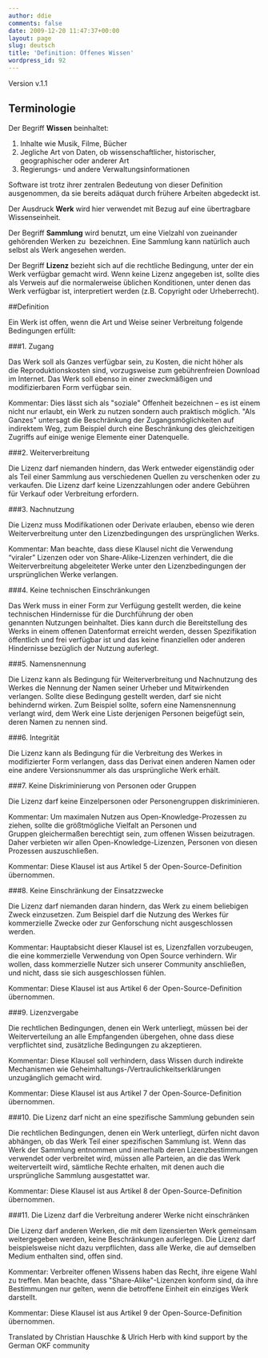 ```yaml
---
author: ddie
comments: false
date: 2009-12-20 11:47:37+00:00
layout: page
slug: deutsch
title: 'Definition: Offenes Wissen'
wordpress_id: 92
---
```


Version v.1.1

## Terminologie

Der Begriff **Wissen** beinhaltet:

1. Inhalte wie Musik, Filme, Bücher
2. Jegliche Art von Daten, ob wissenschaftlicher, historischer, geographischer oder anderer Art
3. Regierungs- und andere Verwaltungsinformationen 

Software ist trotz ihrer zentralen Bedeutung von dieser Definition ausgenommen, da sie bereits adäquat durch frühere Arbeiten abgedeckt ist. 

Der Ausdruck **Werk** wird hier verwendet mit Bezug auf eine übertragbare Wissenseinheit.

Der Begriff **Sammlung** wird benutzt, um eine Vielzahl von zueinander gehörenden Werken zu  bezeichnen. Eine Sammlung kann natürlich auch selbst als Werk angesehen werden.
 
Der Begriff **Lizenz** bezieht sich auf die rechtliche Bedingung, unter der ein Werk verfügbar gemacht wird. Wenn keine Lizenz angegeben ist, sollte dies als Verweis auf die normalerweise üblichen Konditionen, unter denen das Werk verfügbar ist, interpretiert werden (z.B. Copyright oder Urheberrecht).


##Definition

Ein Werk ist offen, wenn die Art und Weise seiner Verbreitung folgende Bedingungen erfüllt:

###1. Zugang

Das Werk soll als Ganzes verfügbar sein, zu Kosten, die nicht höher als die Reproduktionskosten sind, vorzugsweise zum gebührenfreien Download im Internet. Das Werk soll ebenso in einer zweckmäßigen und modifizierbaren Form verfügbar sein.

Kommentar: Dies lässt sich als "soziale" Offenheit bezeichnen – es ist einem nicht nur erlaubt, ein Werk zu nutzen sondern auch praktisch möglich. "Als Ganzes" untersagt die Beschränkung der Zugangsmöglichkeiten auf indirektem Weg, zum Beispiel durch eine Beschränkung des gleichzeitigen Zugriffs auf einige wenige Elemente einer Datenquelle.

###2. Weiterverbreitung

Die Lizenz darf niemanden hindern, das Werk entweder eigenständig oder als Teil einer Sammlung aus verschiedenen Quellen zu verschenken oder zu verkaufen. Die Lizenz darf keine Lizenzzahlungen oder andere Gebühren für Verkauf oder Verbreitung erfordern.

###3. Nachnutzung 

Die Lizenz muss Modifikationen oder Derivate erlauben, ebenso wie deren Weiterverbreitung unter den Lizenzbedingungen des ursprünglichen Werks.

Kommentar: Man beachte, dass diese Klausel nicht die Verwendung “viraler” Lizenzen oder von Share-Alike-Lizenzen verhindert, die die Weiterverbreitung abgeleiteter Werke unter den Lizenzbedingungen der ursprünglichen Werke verlangen.

###4. Keine technischen Einschränkungen

Das Werk muss in einer Form zur Verfügung gestellt werden, die keine technischen Hindernisse für die Durchführung der oben genannten Nutzungen beinhaltet. Dies kann durch die Bereitstellung des Werks in einem offenen Datenformat erreicht werden, dessen Spezifikation öffentlich und frei verfügbar ist und das keine finanziellen oder anderen Hindernisse bezüglich der Nutzung auferlegt.

###5. Namensnennung

Die Lizenz kann als Bedingung für Weiterverbreitung und Nachnutzung des Werkes die Nennung der Namen seiner Urheber und Mitwirkenden verlangen. Sollte diese Bedingung gestellt werden, darf sie nicht behindernd wirken. Zum Beispiel sollte, sofern eine Namensnennung verlangt wird, dem Werk eine Liste derjenigen Personen beigefügt sein, deren Namen zu nennen sind.


###6. Integrität

Die Lizenz kann als Bedingung für die Verbreitung des Werkes in modifizierter Form verlangen, dass das Derivat einen anderen Namen oder eine andere Versionsnummer als das ursprüngliche Werk erhält.

###7. Keine Diskriminierung von Personen oder Gruppen

Die Lizenz darf keine Einzelpersonen oder Personengruppen diskriminieren.

Kommentar: Um maximalen Nutzen aus Open-Knowledge-Prozessen zu ziehen, sollte die größtmögliche Vielfalt an Personen und Gruppen gleichermaßen berechtigt sein, zum offenen Wissen beizutragen. Daher verbieten wir allen Open-Knowledge-Lizenzen, Personen von diesen Prozessen auszuschließen.

Kommentar: Diese Klausel ist aus Artikel 5 der Open-Source-Definition übernommen.

###8. Keine Einschränkung der Einsatzzwecke

Die Lizenz darf niemanden daran hindern, das Werk zu einem beliebigen Zweck einzusetzen. Zum Beispiel darf die Nutzung des Werkes für kommerzielle Zwecke oder zur Genforschung nicht ausgeschlossen werden.

Kommentar: Hauptabsicht dieser Klausel ist es, Lizenzfallen vorzubeugen, die eine kommerzielle Verwendung von Open Source verhindern. Wir wollen, dass kommerzielle Nutzer sich unserer Community anschließen, und nicht, dass sie sich ausgeschlossen fühlen. 

Kommentar: Diese Klausel ist aus Artikel 6 der Open-Source-Definition übernommen.

###9. Lizenzvergabe

Die rechtlichen Bedingungen, denen ein Werk unterliegt, müssen bei der Weiterverteilung an alle Empfangenden übergehen, ohne dass diese verpflichtet sind, zusätzliche Bedingungen zu akzeptieren.

Kommentar: Diese Klausel soll verhindern, dass Wissen durch indirekte Mechanismen wie Geheimhaltungs-/Vertraulichkeitserklärungen unzugänglich gemacht wird.

Kommentar: Diese Klausel ist aus Artikel 7 der Open-Source-Definition übernommen.


###10. Die Lizenz darf nicht an eine spezifische Sammlung gebunden sein

Die rechtlichen Bedingungen, denen ein Werk unterliegt, dürfen nicht davon abhängen, ob das Werk Teil einer spezifischen Sammlung ist. Wenn das Werk der Sammlung entnommen und innerhalb deren Lizenzbestimmungen verwendet oder verbreitet wird, müssen alle Parteien, an die das Werk weiterverteilt wird, sämtliche Rechte erhalten, mit denen auch die ursprüngliche Sammlung ausgestattet war.

Kommentar: Diese Klausel ist aus Artikel 8 der Open-Source-Definition übernommen.


###11. Die Lizenz darf die Verbreitung anderer Werke nicht einschränken

Die Lizenz darf anderen Werken, die mit dem lizensierten Werk gemeinsam weitergegeben werden, keine Beschränkungen auferlegen. Die Lizenz darf beispielsweise nicht dazu verpflichten, dass alle Werke, die auf demselben Medium enthalten sind, offen sind.

Kommentar: Verbreiter offenen Wissens haben das Recht, ihre eigene Wahl zu treffen. Man beachte, dass "Share-Alike"-Lizenzen konform sind, da ihre Bestimmungen nur gelten, wenn die betroffene Einheit ein einziges Werk darstellt.  

Kommentar: Diese Klausel ist aus Artikel 9 der Open-Source-Definition übernommen.


Translated by Christian Hauschke & Ulrich Herb with kind support by the German OKF community
